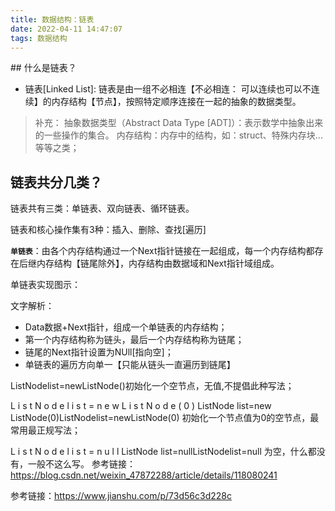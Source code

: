 ```yaml
---
title: 数据结构：链表
date: 2022-04-11 14:47:07
tags: 数据结构
---
```

<meta name="referrer" content="no-referrer"/>
## 什么是链表？

* 链表[Linked List]: 链表是由一组不必相连【不必相连： 可以连续也可以不连续】的内存结构【节点】，按照特定顺序连接在一起的抽象的数据类型。

>补充：
抽象数据类型（Abstract Data Type [ADT]）：表示数学中抽象出来的一些操作的集合。
内存结构：内存中的结构，如：struct、特殊内存块...等等之类；

## 链表共分几类？
链表共有三类：单链表、双向链表、循环链表。


链表和核心操作集有3种：插入、删除、查找[遍历]

**`单链表`**：由各个内存结构通过一个Next指针链接在一起组成，每一个内存结构都存在后继内存结构【链尾除外】，内存结构由数据域和Next指针域组成。

单链表实现图示：

文字解析：
* Data数据+Next指针，组成一个单链表的内存结构；
* 第一个内存结构称为链头，最后一个内存结构称为链尾；
* 链尾的Next指针设置为NUll[指向空]；
* 单链表的遍历方向单一【只能从链头一直遍历到链尾】





ListNodelist=newListNode()初始化一个空节点，无值,不提倡此种写法；

L i s t N o d e l i s t = n e w L i s t N o d e ( 0 ) ListNode list=new ListNode(0)ListNodelist=newListNode(0) 初始化一个节点值为0的空节点，最常用最正规写法；

L i s t N o d e l i s t = n u l l ListNode list=nullListNodelist=null 为空，什么都没有，一般不这么写。
参考链接：https://blog.csdn.net/weixin_47872288/article/details/118080241


参考链接：https://www.jianshu.com/p/73d56c3d228c